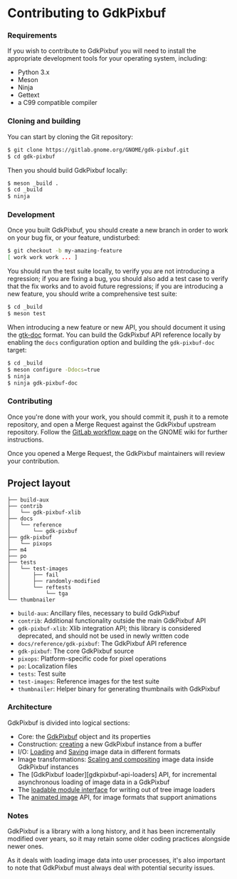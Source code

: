 Contributing to GdkPixbuf
=========================

### Requirements

If you wish to contribute to GdkPixbuf you will need to install the
appropriate development tools for your operating system, including:

 - Python 3.x
 - Meson
 - Ninja
 - Gettext
 - a C99 compatible compiler

### Cloning and building

You can start by cloning the Git repository:

```sh
$ git clone https://gitlab.gnome.org/GNOME/gdk-pixbuf.git
$ cd gdk-pixbuf
```

Then you should build GdkPixbuf locally:

```sh
$ meson _build .
$ cd _build
$ ninja
```

### Development

Once you built GdkPixbuf, you should create a new branch in order
to work on your bug fix, or your feature, undisturbed:

```sh
$ git checkout -b my-amazing-feature
[ work work work ... ]
```

You should run the test suite locally, to verify you are not introducing a
regression; if you are fixing a bug, you should also add a test case to
verify that the fix works and to avoid future regressions; if you are
introducing a new feature, you should write a comprehensive test suite:

```sh
$ cd _build
$ meson test
```

When introducing a new feature or new API, you should document it using the
[gtk-doc](https://developer.gnome.org/gtk-doc-manual/stable/) format. You
can build the GdkPixbuf API reference locally by enabling the `docs`
configuration option and building the `gdk-pixbuf-doc` target:

```sh
$ cd _build
$ meson configure -Ddocs=true
$ ninja
$ ninja gdk-pixbuf-doc
```

### Contributing

Once you're done with your work, you should commit it, push it to a remote
repository, and open a Merge Request against the GdkPixbuf upstream
repository. Follow the [GitLab workflow page](https://wiki.gnome.org/GitLab/)
on the GNOME wiki for further instructions.

Once you opened a Merge Request, the GdkPixbuf maintainers will review your
contribution.

## Project layout

```
├── build-aux
├── contrib
│   └── gdk-pixbuf-xlib
├── docs
│   └── reference
│       └── gdk-pixbuf
├── gdk-pixbuf
│   └── pixops
├── m4
├── po
├── tests
│   └── test-images
│       ├── fail
│       ├── randomly-modified
│       └── reftests
│           └── tga
└── thumbnailer
```

 - `build-aux`: Ancillary files, necessary to build GdkPixbuf
 - `contrib`: Additional functionality outside the main GdkPixbuf API
  - `gdk-pixbuf-xlib`: Xlib integration API; this library is considered
    deprecated, and should not be used in newly written code
 - `docs/reference/gdk-pixbuf`: The GdkPixbuf API reference
 - `gdk-pixbuf`: The core GdkPixbuf source
  - `pixops`: Platform-specific code for pixel operations
 - `po`: Localization files
 - `tests`: Test suite
  - `test-images`: Reference images for the test suite
 - `thumbnailer`: Helper binary for generating thumbnails with GdkPixbuf

### Architecture

GdkPixbuf is divided into logical sections:

 - Core: the [GdkPixbuf][gdkpixbuf-api-core] object and its properties
 - Construction: [creating][gdkpixbuf-api-ctor] a new GdkPixbuf instance from a buffer
 - I/O: [Loading][gdkpixbuf-api-load] and [Saving][gdkpixbuf-api-save] image
   data in different formats
 - Image transformations: [Scaling and compositing][gdkpixbuf-api-ops] image
   data inside GdkPixbuf instances
 - The [GdkPixbuf loader][gdkpixbuf-api-loaders] API, for incremental
   asynchronous loading of image data in a GdkPixbuf
 - The [loadable module interface][gdkpixbuf-api-module] for writing out of
   tree image loaders
 - The [animated image][gdkpixbuf-api-animation] API, for image formats
   that support animations

### Notes

GdkPixbuf is a library with a long history, and it has been incrementally
modified over years, so it may retain some older coding practices alongside
newer ones.

As it deals with loading image data into user processes, it's also important
to note that GdkPixbuf must always deal with potential security issues.

[gdkpixbuf-api-core]: https://developer.gnome.org/gdk-pixbuf/stable/gdk-pixbuf-The-GdkPixbuf-Structure.html
[gdkpixbuf-api-ctor]: https://developer.gnome.org/gdk-pixbuf/stable/gdk-pixbuf-Image-Data-in-Memory.html
[gdkpixbuf-api-load]: https://developer.gnome.org/gdk-pixbuf/stable/gdk-pixbuf-File-Loading.html
[gdkpixbuf-api-save]: https://developer.gnome.org/gdk-pixbuf/stable/gdk-pixbuf-File-saving.html
[gdkpixbuf-api-ops]: https://developer.gnome.org/gdk-pixbuf/stable/gdk-pixbuf-Scaling.html
[gdkpixbuf-api-loader]: https://developer.gnome.org/gdk-pixbuf/stable/GdkPixbufLoader.html
[gdkpixbuf-api-module]: https://developer.gnome.org/gdk-pixbuf/stable/gdk-pixbuf-Module-Interface.html
[gdkpixbuf-api-animation]: https://developer.gnome.org/gdk-pixbuf/stable/gdk-pixbuf-Animations.html
